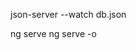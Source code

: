 <!-- Use this to start the json server  -->
json-server --watch db.json

<!-- Use this to start the angular server -->
ng serve
        <!-- OR -->
ng serve -o